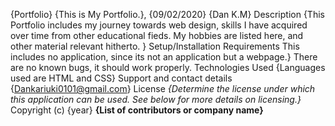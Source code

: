 {Portfolio}
{This is My Portfolio.}, {09/02/2020}
{Dan K.M}
Description
{This Portfolio includes my journey towards web design, skills I have acquired over time from other educational fieds. My hobbies are listed here, and other material relevant hitherto. }
Setup/Installation Requirements
This includes no application, since its not an application but a webpage.}
There are no known bugs, it should work properly.
Technologies Used
{Languages used are HTML and CSS}
Support and contact details
{Dankariuki0101@gmail.com}
License
*{Determine the license under which this application can be used.  See below for more details on licensing.}*
Copyright (c) {year} **{List of contributors or company name}**